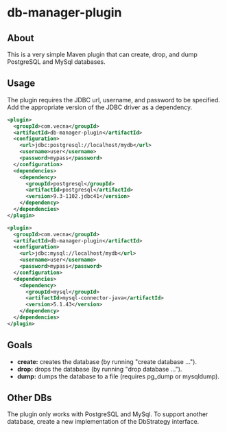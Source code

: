 db-manager-plugin
=============

About
-----

This is a very simple Maven plugin that can create, drop, and dump PostgreSQL and MySql databases.

Usage
-----

The plugin requires the JDBC url, username, and password to be specified. Add the appropriate version of the JDBC driver as a dependency.

```xml
<plugin>
  <groupId>com.vecna</groupId>
  <artifactId>db-manager-plugin</artifactId>
  <configuration>
	<url>jdbc:postgresql://localhost/mydb</url>
	<username>user</username>
	<password>mypass</password>
  </configuration>
  <dependencies>
    <dependency>
      <groupId>postgresql</groupId>
      <artifactId>postgresql</artifactId>
      <version>9.3-1102.jdbc41</version>
    </dependency>
  </dependencies>
</plugin>
```
```xml
<plugin>
  <groupId>com.vecna</groupId>
  <artifactId>db-manager-plugin</artifactId>
  <configuration>
	<url>jdbc:mysql://localhost/mydb</url>
	<username>user</username>
	<password>mypass</password>
  </configuration>
  <dependencies>
    <dependency>
      <groupId>mysql</groupId>
      <artifactId>mysql-connector-java</artifactId>
      <version>5.1.43</version>
    </dependency>
  </dependencies>
</plugin>
```

Goals
------------

* __create:__ creates the database (by running "create database ...").
* __drop:__ drops the database (by running "drop database ...").
* __dump:__ dumps the database to a file (requires pg_dump or mysqldump).

Other DBs
------------

The plugin only works with PostgreSQL and MySql. To support another database, create a new implementation of the DbStrategy interface.
